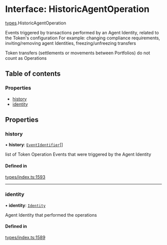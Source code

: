 # Interface: HistoricAgentOperation

[types](../wiki/types).HistoricAgentOperation

Events triggered by transactions performed by an Agent Identity, related to the Token's configuration
  For example: changing compliance requirements, inviting/removing agent Identities, freezing/unfreezing transfers

Token transfers (settlements or movements between Portfolios) do not count as Operations

## Table of contents

### Properties

- [history](../wiki/types.HistoricAgentOperation#history)
- [identity](../wiki/types.HistoricAgentOperation#identity)

## Properties

### history

• **history**: [`EventIdentifier`](../wiki/types.EventIdentifier)[]

list of Token Operation Events that were triggered by the Agent Identity

#### Defined in

[types/index.ts:1593](https://github.com/PolymeshAssociation/polymesh-sdk/blob/2d3ac2ae/src/types/index.ts#L1593)

___

### identity

• **identity**: [`Identity`](../wiki/api.entities.Identity.Identity)

Agent Identity that performed the operations

#### Defined in

[types/index.ts:1589](https://github.com/PolymeshAssociation/polymesh-sdk/blob/2d3ac2ae/src/types/index.ts#L1589)
